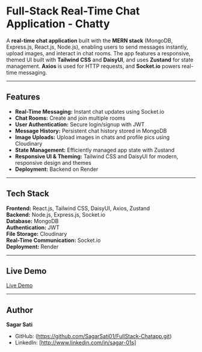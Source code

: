 # Full-Stack Real-Time Chat Application - Chatty

A **real-time chat application** built with the **MERN stack** (MongoDB, Express.js, React.js, Node.js), enabling users to send messages instantly, upload images, and interact in chat rooms. The app features a responsive, themed UI built with **Tailwind CSS** and **DaisyUI**, and uses **Zustand** for state management. **Axios** is used for HTTP requests, and **Socket.io** powers real-time messaging.

---

## Features

- **Real-Time Messaging:** Instant chat updates using Socket.io  
- **Chat Rooms:** Create and join multiple rooms  
- **User Authentication:** Secure login/signup with JWT  
- **Message History:** Persistent chat history stored in MongoDB  
- **Image Uploads:** Upload images in chats and profile pics using Cloudinary  
- **State Management:** Efficiently managed app state with Zustand  
- **Responsive UI & Theming:** Tailwind CSS and DaisyUI for modern, responsive design and themes  
- **Deployment:** Backend on Render

---

## Tech Stack

**Frontend:** React.js, Tailwind CSS, DaisyUI, Axios, Zustand  
**Backend:** Node.js, Express.js, Socket.io  
**Database:** MongoDB  
**Authentication:** JWT  
**File Storage:** Cloudinary  
**Real-Time Communication:** Socket.io  
**Deployment:** Render

---

## Live Demo

[Live Demo](https://fullstack-chatapp-krt2.onrender.com/)

---

## Author

**Sagar Sati**  
- GitHub: (https://github.com/SagarSati01/FullStack-Chatapp.git)  
- LinkedIn: [http://www.linkedin.com/in/sagar-01s]
